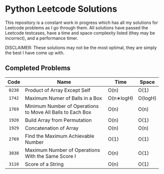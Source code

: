 # Python Leetcode Solutions
This repository is a constant work in progress which has all my solutions for Leetcode problems as I go through them. All solutions have passed the Leetcode testcases, have a time and space complexity listed (they may be incorrect), and a performance timer.  
  
DISCLAIMER: These solutions may not be the most optimal, they are simply the best I have come up with.

## Completed Problems
| Code | Name | Time | Space |
| :---: | --- | --- | --- |
| `0238` | Product of Array Except Self | O(n) | O(1) |
| `1742` | Maximum Numer of Balls in a Box | O(n∗logH) | O(logH) |
| `1769` | Minimum Number of Operations to Move All Balls to Each Box | O(n) | O(n) |
| `1920` | Build Array from Permutation | O(n) | O(1) |
| `1929` | Concatenation of Array | O(n) | O(n) |
| `2769` | Find the Maximum Achievable Number | O(1) | O(1) |
| `3038` | Maximum Number of Operations With the Same Score I | O(n) | O(1) |
| `3110` | Score of a String | O(n) | O(1) |